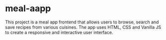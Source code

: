 # meal-aapp
This project is a meal app frontend that allows users to browse, search and save recipes from various cuisines. The app uses HTML, CSS and Vanilla JS to create a responsive and interactive user interface.

